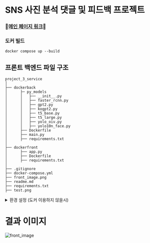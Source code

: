 # SNS 사진 분석 댓글 및 피드백 프로젝트

### 🍿[메인 페이지 링크](https://github.com/crazy2894/project_3_git)🍿

### 도커 빌드
```
docker compose up --build
```

## 프론트 백엔드 파일 구조
```
project_3_service
│
├── dockerback
│      ├─ py_models
│      │   ├── __init__.py
│      │   ├── faster_rcnn.py
│      │   ├── gpt2.py
│      │   ├── kogpt2.py
│      │   ├── t5_base.py
│      │   ├── t5_large.py
│      │   ├── yolo_oiv.py
│      │   ├── yolo10n_face.py
│      ├── Dockerfile
│      ├── main.py
│      ├── requirements.txt
│
├── dockerfront
│      ├── app.py
│      ├── Dockerfile
│      ├── requirements.txt
│
├── .gitignore
├── docker-compose.yml
├── front_image.png
├── readme.md
├── requirements.txt
├── test.png

```



<details>
  <summary> 환경 설정 (도커 이용하지 않을시) </summary>

## 환경 설정

```bash
conda create -n project3_front python=3.11
```

```bash
conda activate project3_front
```

## 라이브러리 설치
- window 환경
    ```
    conda install -r requirements.txt

    # 1. 방법
    git clone https://github.com/facebookresearch/detectron2.git
    python -m pip install -e detectron2 

    # 또는
    # 2. 에러 발생 시
    pip install -r requirements.txt
    git clone https://github.com/facebookresearch/detectron2.git
    cd detectron 
    python -m pip install -e . --use-pep517

    # 3. numpy error 발생시
    conda install numpy=1.24.3
    ```

    ```bash
    # detectron 폴더 안
    pyproject.toml 파일을 setup.py가 있는 경로에 만들고 다음 내용 추가
    [build-system]
    requires = ["setuptools>=64", "wheel", "torch", "torchvision"]
    build-backend = "setuptools.build_meta"
    ```

- linux 환경
    ```bash
    pip install -r requirements.txt

    git clone https://github.com/facebookresearch/detectron2.git
    python -m pip install -e detectron2
    ```

## 실행 하기
- fast api 백엔드
```bash
uvicorn main:app --host 0.0.0.0 --port 1234 --reload
```

- streamlit 프론트 엔드
```bash
streamlit run app.py
```

</details>

# 결과 이미지
![front_image](front_image.png)